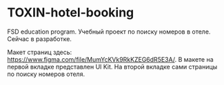 # TOXIN-hotel-booking
FSD education program. Учебный проект по поиску номеров в отеле. Сейчас в разработке.

Макет страниц здесь: https://www.figma.com/file/MumYcKVk9RkKZEG6dR5E3A/. 
В макете на первой вкладке представлен UI Kit.
На второй вкладке сами страницы по поиску номеров отеля.

